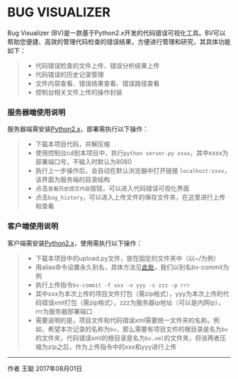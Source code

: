 # BUG VISUALIZER

Bug Visualizer (BV)是一款基于Python2.x开发的代码错误可视化工具。BV可以帮助您便捷、高效的管理代码检查的错误结果，方便进行管理和研究，其具体功能如下：

> * 代码错误检查的文件上传、错误分析结果上传
> * 代码错误的历史记录管理
> * 文件内容查看、错误结果查看、错误路径查看
> * 控制台相关文件上传的操作封装

### 服务器端使用说明
服务器端需安装[Python2.x](https://www.python.org/)，部署需执行以下操作：
> * 下载本项目代码，并解压缩
> * 使用控制台cd到本项目中，执行`python server.py xxxx`，其中xxxx为部署端口号，不输入时默认为8080
> * 执行上一步操作后，会自动在默认浏览器中打开链接 `localhost:xxxx`，该界面为服务端的目录结构
> * 点击`查看历史提交内容`按钮，可以进入代码错误可视化界面
> * 点击`bug_history`，可以进入上传文件的保存文件夹，在这里进行上传和查看

### 客户端使用说明
客户端需安装[Python2.x](https://www.python.org/)，使用需执行以下操作：
> * 下载本项目中的upload.py文件，放在固定的文件夹中（以~/为例）
> * 用alias命令设置永久别名，具体方法见[此处](http://jingyan.baidu.com/article/22fe7ced17c1543002617f9c.html)，我们以别名bv-commit为例
> * 执行上传指令`bv-commit -f xxx -x yyy -s zzz -p rrr`
> * 其中xxx为本次上传的项目文件打包（需zip格式），yyy为本次上传的代码错误xml打包（需zip格式），zzz为服务器ip地址（可以是内网ip），rrr为服务器部署端口
> * 需要说明的是，项目文件和代码错误xml需要统一文件夹的名称。例如，希望本次记录的名称为`bv`，那么需要有项目文件的根目录是名为`bv`的文件夹，代码错误xml的根目录是名为`bv.xml`的文件夹，将该两者压缩为zip之后，作为上传指令中的xxx和yyy进行上传

------
作者 王聪 
2017年08月01日    